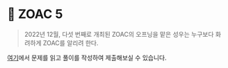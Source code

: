 # 📢 ZOAC 5

> 2022년 12월, 다섯 번째로 개최된 ZOAC의 오프닝을 맡은 성우는 누구보다 화려하게 ZOAC를 알리려 한다.


[여기](https://www.acmicpc.net/problem/26594)에서 문제를 읽고 풀이를 작성하여 제출해보실 수 있습니다.  
